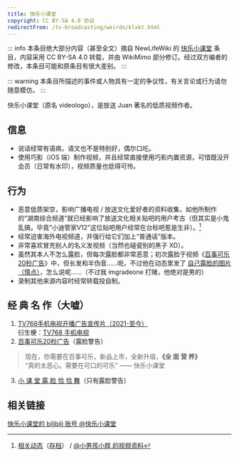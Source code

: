 ```yaml
---
title: 快乐小课堂
copyright: CC BY-SA 4.0 协议
redirectFrom: /tv-broadcasting/weirdo/klxkt.html
---
```


::: info
本条目绝大部分内容（甚至全文）摘自 NewLifeWiki 的 [快乐小课堂](https://newlifewiki.miraheze.org/wiki/快乐小课堂) 条目，内容采用 CC BY-SA 4.0 转载，并由 WikiMimo 部分修订。经过双方编者的修改，本条目可能和原条目有很大差别。
:::

::: warning
本条目所描述的事件或人物具有一定的争议性，有关言论或行为请勿随意模仿。
:::

快乐小课堂（原名 videologo），是放送 Juan 著名的低质视频作者。

## 信息

<!-- - 泄露的真名为 `**龙`（鉴于非本人公开，故不放上完整内容）。 -->
- 说话经常有语病，语文也不是特别好，偶尔口吃。
- 使用巧影（iOS 端）制作视频，并且经常直接使用巧影内置资源，可惜既没开会员（日常有水印），视频质量也低得可怜。

## 行为

- 恶意低质架空，影响广播电视 / 放送文化爱好者的资料收集，如他所制作的“湖南综合频道”就已经影响了放送文化相关贴吧的用户考古（但其实是小鬼乱搞，毕竟“小迪管家V12”这位贴吧用户经常在台标吧惹是生非）。[^1]
- 经常迫害海外电视频道，并强行给它们加上“普通话”版本。
- 非常喜欢冒充别人的名义发视频（当然也碰瓷别的黑子 XD）。
- 虽然其本人不怎么露脸，但每次露脸都非常恶意；初次露脸于视频《[百事可乐20秒广告](https://www.bilibili.com/video/BV1A3411B7wb)》中，但长发和半伪音……呃，不过他在动态里发了 [自己露脸的图片（慎点）](https://t.bilibili.com/626201060619523460)，怎么说呢……（不过我 imgradeone 打赌，他绝对是男的）
- 录制其他来源内容时经常转载投自制。

## 经 典 名 作（大嘘）

1. [TV768手机电视开播广告宣传片（2021-至今）](https://www.bilibili.com/video/BV1hL4y1q7bM)  
  衍生梗：[TV768 手机电视](/tv-broadcasting/meme/tv768-mobile-tv.md)
2. [百事可乐20秒广告](https://www.bilibili.com/video/BV1A3411B7wb)（露脸警告）
  > 现在，你需要在百事可乐，新品上市，全新升级，**《全 面 营 养》**  
  > “真的太恶心。需要在可口的可乐” —— 快乐小课堂
3. [小 课 堂 露 脸 恰 恰 舞](https://www.bilibili.com/video/BV1pv4y1K76K)（只有露脸警告）

## 相关链接

[快乐小课堂的 bilibili 账号 @快乐小课堂](https://space.bilibili.com/701602241)

[^1]: [相关动态](https://t.bilibili.com/640637188813357057)（[存档](https://archive.ph/fMSuc)） / [@小男孩小辉 的视频资料](https://www.bilibili.com/video/BV1DS4y1U7wP)